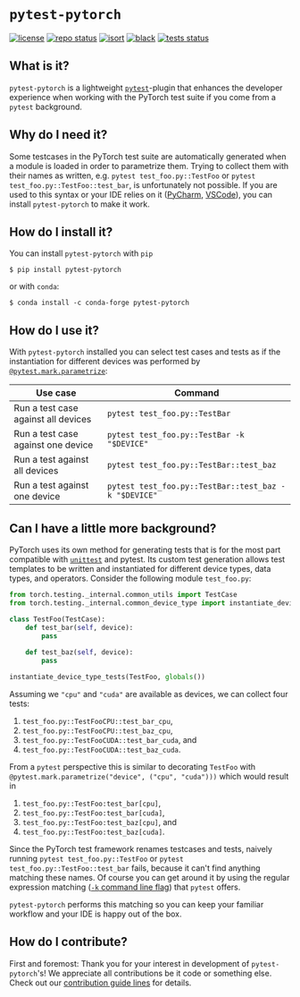 # `pytest-pytorch`

[![license](https://img.shields.io/badge/License-BSD%203--Clause-blue.svg)](https://opensource.org/licenses/BSD-3-Clause) [![repo status](https://www.repostatus.org/badges/latest/wip.svg)](https://www.repostatus.org/#wip) [![isort](https://img.shields.io/badge/%20imports-isort-%231674b1?style=flat&labelColor=ef8336)](https://pycqa.github.io/isort/) [![black](https://img.shields.io/badge/code%20style-black-000000.svg)](https://github.com/psf/black) [![tests status](https://github.com/Quansight/pytest-pytorch/workflows/tests/badge.svg?branch=master)](https://github.com/Quansight/pytest-pytorch/actions?query=workflow%3Atests+branch%3Amaster)

## What is it?

`pytest-pytorch` is a lightweight [`pytest`](https://docs.pytest.org/en/stable/)-plugin that enhances the developer experience when working with the PyTorch test suite if you come from a `pytest` background.

## Why do I need it?

Some testcases in the PyTorch test suite are automatically generated when a module is loaded in order to parametrize them. Trying to collect them with their names as written, e.g. `pytest test_foo.py::TestFoo` or `pytest test_foo.py::TestFoo::test_bar`, is unfortunately not possible. If you are used to this syntax or your IDE relies on it ([PyCharm](https://www.jetbrains.com/help/pycharm/pytest.html#run-pytest-test), [VSCode](https://code.visualstudio.com/docs/python/testing#_run-tests)), you can install `pytest-pytorch` to make it work.

## How do I install it?

You can install `pytest-pytorch` with `pip`

```shell
$ pip install pytest-pytorch
```

or with `conda`:

```shell
$ conda install -c conda-forge pytest-pytorch
```

## How do I use it?

With `pytest-pytorch` installed you can select test cases and tests as if the instantiation for different devices was performed by [`@pytest.mark.parametrize`](https://docs.pytest.org/en/stable/example/parametrize.html#different-options-for-test-ids):

| Use case                            | Command                                              |
|-------------------------------------|------------------------------------------------------|
| Run a test case against all devices | `pytest test_foo.py::TestBar`                        |
| Run a test case against one device  | `pytest test_foo.py::TestBar -k "$DEVICE"`           |
| Run a test against all devices      | `pytest test_foo.py::TestBar::test_baz`              |
| Run a test against one device       | `pytest test_foo.py::TestBar::test_baz -k "$DEVICE"` |

## Can I have a little more background?

PyTorch uses its own method for generating tests that is for the most part compatible with [`unittest`](https://docs.python.org/3/library/unittest.html) and pytest. Its custom test generation allows test templates to be written and instantiated for different device types, data types, and operators. Consider the following module `test_foo.py`:

```python
from torch.testing._internal.common_utils import TestCase
from torch.testing._internal.common_device_type import instantiate_device_type_tests

class TestFoo(TestCase):
    def test_bar(self, device):
        pass
    
    def test_baz(self, device):
        pass

instantiate_device_type_tests(TestFoo, globals())
```

Assuming we `"cpu"` and `"cuda"` are available as devices, we can collect four tests:

1. `test_foo.py::TestFooCPU::test_bar_cpu`,
2. `test_foo.py::TestFooCPU::test_baz_cpu`,
3. `test_foo.py::TestFooCUDA::test_bar_cuda`, and
4. `test_foo.py::TestFooCUDA::test_baz_cuda`.

From a `pytest` perspective this is similar to decorating `TestFoo` with `@pytest.mark.parametrize("device", ("cpu", "cuda")))` which would result in

1. `test_foo.py::TestFoo:test_bar[cpu]`,
2. `test_foo.py::TestFoo:test_bar[cuda]`,
3. `test_foo.py::TestFoo:test_baz[cpu]`, and
4. `test_foo.py::TestFoo:test_baz[cuda]`.

Since the PyTorch test framework renames testcases and tests, naively running `pytest test_foo.py::TestFoo` or `pytest test_foo.py::TestFoo::test_bar` fails, because it can't find anything matching these names. Of course you can get around it by using the regular expression matching ([`-k` command line flag](https://docs.pytest.org/en/stable/reference.html#command-line-flags)) that `pytest` offers. 

`pytest-pytorch` performs this matching so you can keep your familiar workflow and your IDE is happy out of the box.

## How do I contribute?

First and foremost: Thank you for your interest in development of `pytest-pytorch`'s! We appreciate all contributions be it code or something else. Check out our [contribution guide lines](CONTRIBUTING.md) for details.
